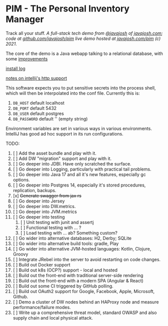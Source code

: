 # PIM - The Personal Inventory Manager

Track all your stuff. *A full-stack tech demo from [@javajosh](https://twitter.com/javajosh) of [javajosh.com](https://javajosh.com); 
code at [github.com/javajosh/pim](https://github.com/javajosh/pim) live demo hosted at [javajosh.com/pim](https://javajosh.pim) (c) 2021*.

The core of the demo is a Java webapp talking to a relational database, with some [improvements](pim-server-java/docs/tech-stack-discussion.md)

[install log](./install_log.md)

[notes on intellij's http support](./pim-server-java/docs/intellij/readme.md)

This software expects you to put sensitive secrets into the process shell, which will then be interpolated into the conf file. Currently this is:
1. `DB_HOST` default localhost
2. `DB_PORT` default 5432
3. `DB_USER` default postgres
4. `DB_PASSWORD` default '' (empty string)

Environment variables are set in various ways in various environments. 
IntelliJ has good ad hoc support in its run configurations.

TODO:
 1. [ ] Add the asset bundle and play with it.
 2. [ ] Add DW "migration" support and play with it.
 3. [ ] Go deeper into JDBI. Have only scratched the surface.
 4. [ ] Go deeper into Logging, particularly with practical tail problems.
 5. [ ] Go deeper into Java 17 and all it's new features, especially gc options.
 6. [ ] Go deeper into Postgres 14, especially it's stored procedures, replication, backups.
 7. [x] ~~Generate swagger from jax rs~~
 8. [ ] Go deeper into Jersey
 9. [ ] Go deeper into DW.metrics.
 10. [ ] Go deeper into JVM.metrics
 11. [ ] Go deeper into testing
     1. [ ] Unit testing with junit and assertj
     2. [ ] Functional testing with ... ?
     3. [ ] Load testing with ... ab? Something custom?
 12. [ ] Go wider into alternative databases: H2, Derby; SQLite
 13. [ ] Go wider into alternative build tools: gradle, Play
 14. [ ] Go wider into alternative JVM-hosted languages: Kotlin, Clojure, Groovy
 15. [ ] Integrate JRebel into the server to avoid restarting on code changes.
 16. [ ] Build out Docker support
 17. [ ] Build out k8s (OCP?) support  - local and hosted
 18. [ ] Build out the front-end with traditional server-side rendering
 19. [ ] Build out the front-end with a modern SPA (Angular & React)
 20. [ ] Build out some CI triggered by GitHub polling.
 21. [ ] Build out OAuth2 support for Google, Facebook, Apple, Microsoft, Github.
 22. [ ] Demo a cluster of DW nodes behind an HAProxy node and measure performance/failure modes.
 23. [ ] Write up a comprehensive threat model, standard OWASP and also supply chain and local physical attack.
